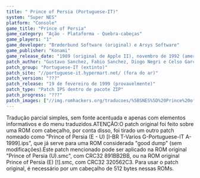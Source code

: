 ```yaml
---
title: " Prince of Persia (Portuguese-IT)"
system: "Super NES"
platform: "Console"
game_title: "Prince of Persia"
game_category: "Ação - Plataforma - Quebra-cabeças"
game_players: "1"
game_developer: "Brøderbund Software (original) e Arsys Software"
game_publisher: "Konami"
game_release_date: "1989 (original de Apple II), novembro de 1992 (americana) e 22 de abril de 1993 (européia)"
patch_author: "Gustavo Sanchez, Fabio Sanchez, Diogo Negri e Celso Garcia"
patch_group: "Portuguese-IT (extinto)"
patch_site: "//portuguese-it.hypermart.net/ (fora do ar)"
patch_version: "???"
patch_release: "19 de fevereiro de 1999 (provavelmente)"
patch_type: "Patch IPS dentro de pacote ZIP"
patch_progress: "???"
patch_images: ["//img.romhackers.org/traducoes/%5BSNES%5D%20Prince%20of%20Persia%20-%20Portuguese-IT%20-%201.png","//img.romhackers.org/traducoes/%5BSNES%5D%20Prince%20of%20Persia%20-%20Portuguese-IT%20-%202.png","//img.romhackers.org/traducoes/%5BSNES%5D%20Prince%20of%20Persia%20-%20Portuguese-IT%20-%203.png"]
---
```

Tradução parcial simples, sem fonte acentuada e apenas com elementos informativos e do menu traduzidos.ATENÇÃO:O patch original foi feito sobre uma ROM com cabeçalho, por conta disso, foi tirado um outro patch nomeado como "Prince of Persia (E - U) [I-BR T-Varios G-Portuguese-IT A-1999].ips", que já serve para uma ROM considerada "good dump" (sem modificações).Este patch mencionado pode ser aplicado na ROM original "Prince of Persia (U).smc", com CRC32 891BB2BB, ou na ROM original Prince of Persia (E) [!].smc, com CRC32 320562C3. Para usar o patch original, é necessário por um cabeçalho de 512 bytes nessas ROMs.